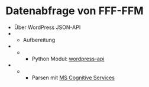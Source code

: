 # Datenabfrage von FFF-FFM
- Über WordPress JSON-API
- - Aufbereitung
- - - Python Modul: [wordpress-api](https://pypi.org/project/wordpress-api/)
- - - Parsen mit [MS Cognitive Services](https://azure.microsoft.com/de-de/services/cognitive-services/)
